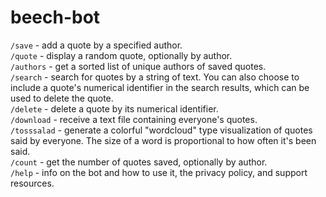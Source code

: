 # beech-bot

`/save` - add a quote by a specified author.<br>
`/quote` - display a random quote, optionally by author.<br>
`/authors` - get a sorted list of unique authors of saved quotes.<br>
`/search` - search for quotes by a string of text. You can also choose to include a quote's numerical identifier in the search results, which can be used to delete the quote.<br>
`/delete` - delete a quote by its numerical identifier.<br>
`/download` - receive a text file containing everyone's quotes.<br>
`/tosssalad` - generate a colorful "wordcloud" type visualization of quotes said by everyone. The size of a word is proportional to how often it's been said.<br>
`/count` - get the number of quotes saved, optionally by author.<br>
`/help` - info on the bot and how to use it, the privacy policy, and support resources.
